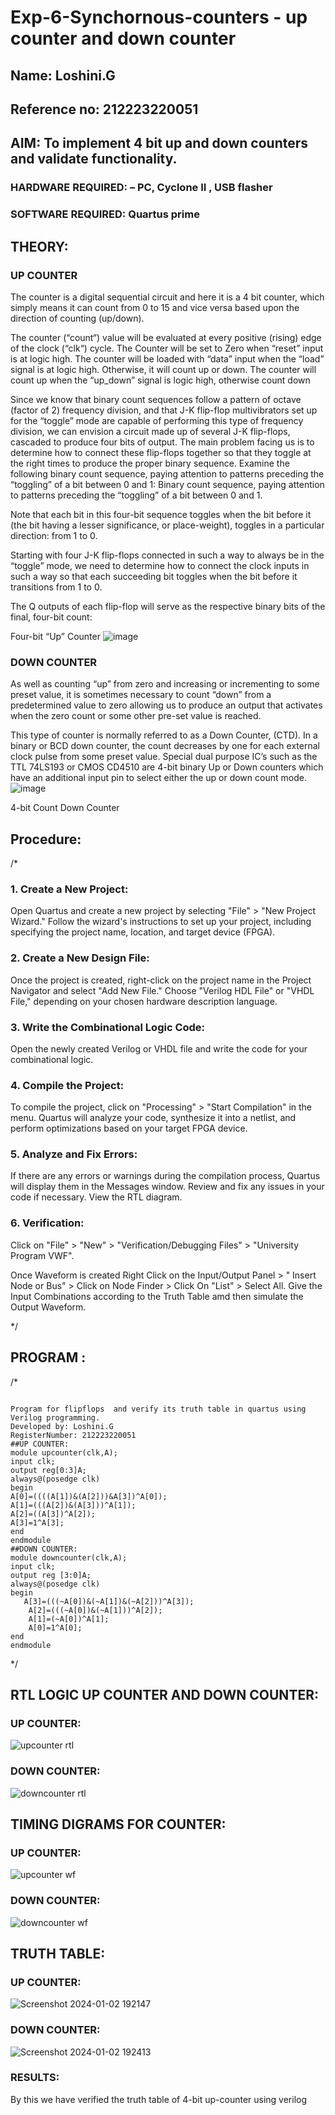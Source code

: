 # Exp-6-Synchornous-counters - up counter and down counter 
## Name: Loshini.G
## Reference no: 212223220051
## AIM: To implement 4 bit up and down counters and validate  functionality.
### HARDWARE REQUIRED:  – PC, Cyclone II , USB flasher
### SOFTWARE REQUIRED:   Quartus prime
## THEORY: 

### UP COUNTER 
The counter is a digital sequential circuit and here it is a 4 bit counter, which simply means it can count from 0 to 15 and vice versa based upon the direction of counting (up/down). 

The counter (“count“) value will be evaluated at every positive (rising) edge of the clock (“clk“) cycle.
The Counter will be set to Zero when “reset” input is at logic high.
The counter will be loaded with “data” input when the “load” signal is at logic high. Otherwise, it will count up or down.
The counter will count up when the “up_down” signal is logic high, otherwise count down

Since we know that binary count sequences follow a pattern of octave (factor of 2) frequency division, and that J-K flip-flop multivibrators set up for the “toggle” mode are capable of performing this type of frequency division, we can envision a circuit made up of several J-K flip-flops, cascaded to produce four bits of output.
The main problem facing us is to determine how to connect these flip-flops together so that they toggle at the right times to produce the proper binary sequence.
Examine the following binary count sequence, paying attention to patterns preceding the “toggling” of a bit between 0 and 1:
Binary count sequence, paying attention to patterns preceding the “toggling” of a bit between 0 and 1.

Note that each bit in this four-bit sequence toggles when the bit before it (the bit having a lesser significance, or place-weight), toggles in a particular direction: from 1 to 0.



 
 

Starting with four J-K flip-flops connected in such a way to always be in the “toggle” mode, we need to determine how to connect the clock inputs in such a way so that each succeeding bit toggles when the bit before it transitions from 1 to 0.

The Q outputs of each flip-flop will serve as the respective binary bits of the final, four-bit count:

 
 

Four-bit “Up” Counter
![image](https://user-images.githubusercontent.com/36288975/169644758-b2f4339d-9532-40c5-af40-8f4f8c942e2c.png)



### DOWN COUNTER 

As well as counting “up” from zero and increasing or incrementing to some preset value, it is sometimes necessary to count “down” from a predetermined value to zero allowing us to produce an output that activates when the zero count or some other pre-set value is reached.

This type of counter is normally referred to as a Down Counter, (CTD). In a binary or BCD down counter, the count decreases by one for each external clock pulse from some preset value. Special dual purpose IC’s such as the TTL 74LS193 or CMOS CD4510 are 4-bit binary Up or Down counters which have an additional input pin to select either the up or down count mode.
![image](https://user-images.githubusercontent.com/36288975/169644844-1a14e123-7228-4ed8-81a9-eb937dff4ac8.png)


4-bit Count Down Counter
## Procedure:
/*
### 1.	Create a New Project:

Open Quartus and create a new project by selecting "File" > "New Project Wizard."
Follow the wizard's instructions to set up your project, including specifying the project name, location, and target device (FPGA).
### 2.	Create a New Design File:

Once the project is created, right-click on the project name in the Project Navigator and select "Add New File."
Choose "Verilog HDL File" or "VHDL File," depending on your chosen hardware description language.
### 3.	Write the Combinational Logic Code:

Open the newly created Verilog or VHDL file and write the code for your combinational logic.
### 4.	Compile the Project:
To compile the project, click on "Processing" > "Start Compilation" in the menu.
Quartus will analyze your code, synthesize it into a netlist, and perform optimizations based on your target FPGA device.
### 5.	Analyze and Fix Errors:

If there are any errors or warnings during the compilation process, Quartus will display them in the Messages window.
Review and fix any issues in your code if necessary. View the RTL diagram.
### 6.	Verification:

Click on "File" > "New" > "Verification/Debugging Files" > "University Program VWF".
 
Once Waveform is created Right Click on the Input/Output Panel > " Insert Node or Bus" > Click on Node Finder > Click On "List" > Select All.
Give the Input Combinations according to the Truth Table amd then simulate the
Output Waveform.

 */



## PROGRAM :
/*
```

Program for flipflops  and verify its truth table in quartus using Verilog programming.
Developed by: Loshini.G
RegisterNumber: 212223220051
##UP COUNTER:
module upcounter(clk,A);
input clk;
output reg[0:3]A;
always@(posedge clk)
begin
A[0]=((((A[1])&(A[2]))&A[3])^A[0]);
A[1]=(((A[2])&(A[3]))^A[1]);
A[2]=((A[3])^A[2]);
A[3]=1^A[3];
end
endmodule
##DOWN COUNTER:
module downcounter(clk,A);
input clk;
output reg [3:0]A;
always@(posedge clk)
begin
   A[3]=(((~A[0])&(~A[1])&(~A[2]))^A[3]);
	A[2]=(((~A[0])&(~A[1]))^A[2]);
	A[1]=(~A[0])^A[1];
	A[0]=1^A[0];
end
endmodule
```
*/
## RTL LOGIC UP COUNTER AND DOWN COUNTER:
### UP COUNTER:
![upcounter rtl](https://github.com/vasanthkumarch/Exp-7-Synchornous-counters-/assets/150007305/9296e760-cbd4-41af-8036-bad5ab15c637)

### DOWN COUNTER:
![downcounter rtl](https://github.com/vasanthkumarch/Exp-7-Synchornous-counters-/assets/150007305/e4bef68d-deed-4bd1-9065-edb9145ba812)


## TIMING DIGRAMS FOR COUNTER:
### UP COUNTER:
![upcounter wf](https://github.com/vasanthkumarch/Exp-7-Synchornous-counters-/assets/150007305/0bf1bdb6-f1fa-42ef-98df-786347b56e64)

### DOWN COUNTER:
![downcounter wf](https://github.com/vasanthkumarch/Exp-7-Synchornous-counters-/assets/150007305/45ac3c4c-d99d-4e7b-bea1-91d195d2cf71)


## TRUTH TABLE:
### UP COUNTER:
![Screenshot 2024-01-02 192147](https://github.com/vasanthkumarch/Exp-7-Synchornous-counters-/assets/150007305/29de4c4c-3dfa-4105-9935-5074c697a5a5)


### DOWN COUNTER:
![Screenshot 2024-01-02 192413](https://github.com/vasanthkumarch/Exp-7-Synchornous-counters-/assets/150007305/55818388-7449-4522-b592-e8cf9cc91de4)




### RESULTS:
By this we have verified the truth table of 4-bit up-counter using verilog
